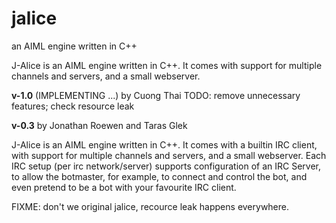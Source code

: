 # jalice
an AIML engine written in C++

 J-Alice is an AIML engine written in C++. It comes with support for multiple channels and servers, and a small webserver. 


**v-1.0** (IMPLEMENTING ...)
by Cuong Thai
TODO: remove unnecessary features; check resource leak


**v-0.3**
by Jonathan Roewen and Taras Glek

 J-Alice is an AIML engine written in C++. It comes with a builtin IRC client, with support for multiple channels and servers, and a small webserver. Each IRC setup (per irc network/server) supports configuration of an IRC Server, to allow the botmaster, for example, to connect and control the bot, and even pretend to be a bot with your favourite IRC client. 

FIXME: don't we original jalice, recource leak happens everywhere.
